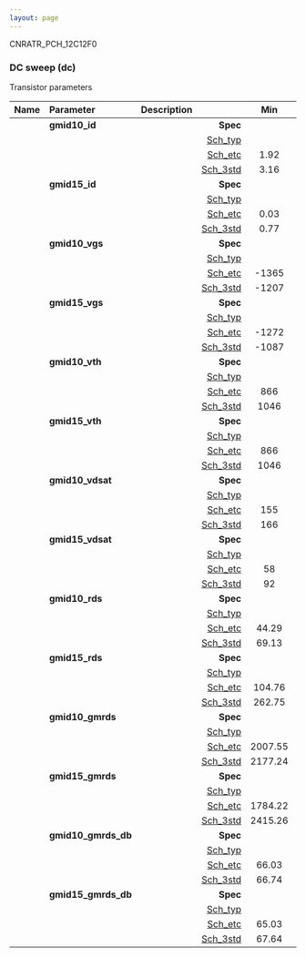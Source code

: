 ```yaml
---
layout: page
---
```




CNRATR_PCH_12C12F0

### DC sweep (dc)

Transistor parameters



|**Name**|**Parameter**|**Description**| |**Min**|**Typ**|**Max**| Unit|
|:---|:---|:---|---:|:---:|:---:|:---:| ---:|
||**gmid10\_id** | | **Spec**  |  | **0.00** |  | **uA** |
| | | |<a href='results/dc_Sch_typical.html'>Sch_typ</a>| | 3.21 |  | |
| | | |<a href='results/dc_Sch_etc.html'>Sch_etc</a>|1.92 | 3.42 | 4.98 | |
| | | |<a href='results/dc_Sch_mc.html'>Sch_3std</a>|3.16 | 3.21 | 3.26 | |
||**gmid15\_id** | | **Spec**  |  | **0.00** |  | **uA** |
| | | |<a href='results/dc_Sch_typical.html'>Sch_typ</a>| | 0.78 |  | |
| | | |<a href='results/dc_Sch_etc.html'>Sch_etc</a>|0.03 | 0.95 | 2.01 | |
| | | |<a href='results/dc_Sch_mc.html'>Sch_3std</a>|0.77 | 0.78 | 0.79 | |
||**gmid10\_vgs** | | **Spec**  |  | **0** |  | **mV** |
| | | |<a href='results/dc_Sch_typical.html'>Sch_typ</a>| | -1204 |  | |
| | | |<a href='results/dc_Sch_etc.html'>Sch_etc</a>|-1365 | -1171 | -970 | |
| | | |<a href='results/dc_Sch_mc.html'>Sch_3std</a>|-1207 | -1203 | -1200 | |
||**gmid15\_vgs** | | **Spec**  |  | **0** |  | **mV** |
| | | |<a href='results/dc_Sch_typical.html'>Sch_typ</a>| | -1084 |  | |
| | | |<a href='results/dc_Sch_etc.html'>Sch_etc</a>|-1272 | -1032 | -636 | |
| | | |<a href='results/dc_Sch_mc.html'>Sch_3std</a>|-1087 | -1083 | -1080 | |
||**gmid10\_vth** | | **Spec**  |  | **0** |  | **mV** |
| | | |<a href='results/dc_Sch_typical.html'>Sch_typ</a>| | 1048 |  | |
| | | |<a href='results/dc_Sch_etc.html'>Sch_etc</a>|866 | 1024 | 1182 | |
| | | |<a href='results/dc_Sch_mc.html'>Sch_3std</a>|1046 | 1048 | 1051 | |
||**gmid15\_vth** | | **Spec**  |  | **0** |  | **mV** |
| | | |<a href='results/dc_Sch_typical.html'>Sch_typ</a>| | 1048 |  | |
| | | |<a href='results/dc_Sch_etc.html'>Sch_etc</a>|866 | 1024 | 1182 | |
| | | |<a href='results/dc_Sch_mc.html'>Sch_3std</a>|1046 | 1048 | 1051 | |
||**gmid10\_vdsat** | | **Spec**  |  | **0** |  | **mV** |
| | | |<a href='results/dc_Sch_typical.html'>Sch_typ</a>| | 166 |  | |
| | | |<a href='results/dc_Sch_etc.html'>Sch_etc</a>|155 | 165 | 173 | |
| | | |<a href='results/dc_Sch_mc.html'>Sch_3std</a>|166 | 166 | 167 | |
||**gmid15\_vdsat** | | **Spec**  |  | **0** |  | **mV** |
| | | |<a href='results/dc_Sch_typical.html'>Sch_typ</a>| | 93 |  | |
| | | |<a href='results/dc_Sch_etc.html'>Sch_etc</a>|58 | 91 | 112 | |
| | | |<a href='results/dc_Sch_mc.html'>Sch_3std</a>|92 | 93 | 93 | |
||**gmid10\_rds** | | **Spec**  |  | **0.00** |  | **MOhm** |
| | | |<a href='results/dc_Sch_typical.html'>Sch_typ</a>| | 69.57 |  | |
| | | |<a href='results/dc_Sch_etc.html'>Sch_etc</a>|44.29 | 86.06 | 138.71 | |
| | | |<a href='results/dc_Sch_mc.html'>Sch_3std</a>|69.13 | 69.55 | 69.97 | |
||**gmid15\_rds** | | **Spec**  |  | **0.00** |  | **MOhm** |
| | | |<a href='results/dc_Sch_typical.html'>Sch_typ</a>| | 273.35 |  | |
| | | |<a href='results/dc_Sch_etc.html'>Sch_etc</a>|104.76 | 664.42 | 5761.92 | |
| | | |<a href='results/dc_Sch_mc.html'>Sch_3std</a>|262.75 | 274.11 | 285.46 | |
||**gmid10\_gmrds** | | **Spec**  |  | **0.00** |  | **V** |
| | | |<a href='results/dc_Sch_typical.html'>Sch_typ</a>| | 2180.37 |  | |
| | | |<a href='results/dc_Sch_etc.html'>Sch_etc</a>|2007.55 | 2135.20 | 2274.63 | |
| | | |<a href='results/dc_Sch_mc.html'>Sch_3std</a>|2177.24 | 2180.62 | 2184.00 | |
||**gmid15\_gmrds** | | **Spec**  |  | **0.00** |  | **V** |
| | | |<a href='results/dc_Sch_typical.html'>Sch_typ</a>| | 2431.28 |  | |
| | | |<a href='results/dc_Sch_etc.html'>Sch_etc</a>|1784.22 | 2330.29 | 2726.42 | |
| | | |<a href='results/dc_Sch_mc.html'>Sch_3std</a>|2415.26 | 2430.27 | 2445.29 | |
||**gmid10\_gmrds\_db** | | **Spec**  |  | **0.00** |  | **dB** |
| | | |<a href='results/dc_Sch_typical.html'>Sch_typ</a>| | 66.76 |  | |
| | | |<a href='results/dc_Sch_etc.html'>Sch_etc</a>|66.03 | 66.58 | 67.14 | |
| | | |<a href='results/dc_Sch_mc.html'>Sch_3std</a>|66.74 | 66.76 | 66.78 | |
||**gmid15\_gmrds\_db** | | **Spec**  |  | **0.00** |  | **dB** |
| | | |<a href='results/dc_Sch_typical.html'>Sch_typ</a>| | 67.70 |  | |
| | | |<a href='results/dc_Sch_etc.html'>Sch_etc</a>|65.03 | 67.32 | 68.70 | |
| | | |<a href='results/dc_Sch_mc.html'>Sch_3std</a>|67.64 | 67.70 | 67.76 | |

